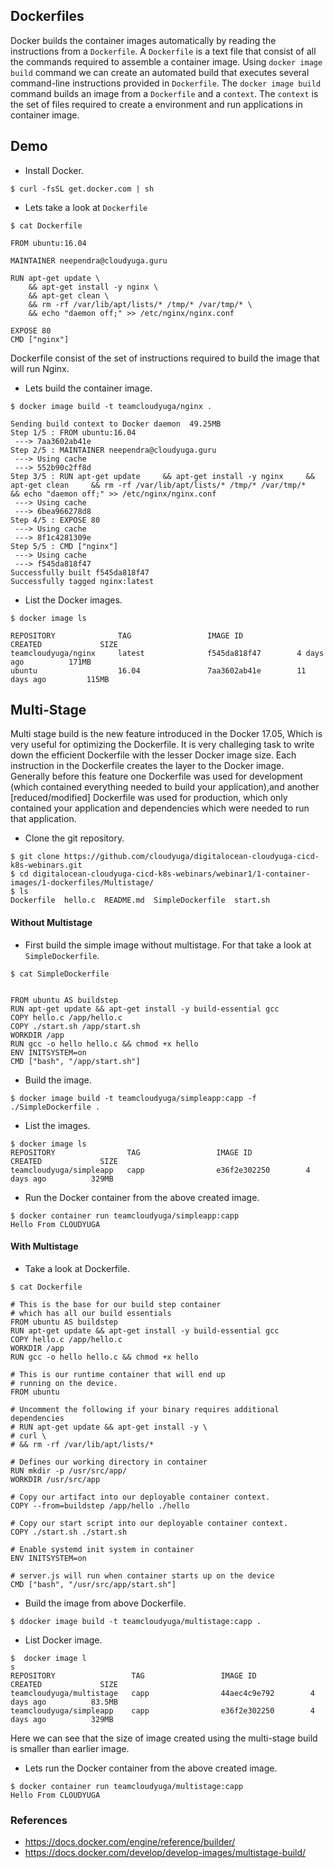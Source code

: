 ## Dockerfiles
Docker builds the container images automatically by reading the instructions from a `Dockerfile`. A `Dockerfile` is a text file that consist of all the commands required to assemble a container image. Using `docker image build` command we can create an automated build that executes several command-line instructions provided in `Dockerfile`. The `docker image build` command builds an image from a `Dockerfile` and a `context`. The `context` is the set of files required to create a environment and run applications in container image.

## Demo

- Install Docker.
```
$ curl -fsSL get.docker.com | sh
```

- Lets take a look at `Dockerfile`
```
$ cat Dockerfile

FROM ubuntu:16.04

MAINTAINER neependra@cloudyuga.guru

RUN apt-get update \
    && apt-get install -y nginx \
    && apt-get clean \
    && rm -rf /var/lib/apt/lists/* /tmp/* /var/tmp/* \
    && echo "daemon off;" >> /etc/nginx/nginx.conf

EXPOSE 80
CMD ["nginx"]

```
Dockerfile consist of the set of instructions required to build the image that will run Nginx.

- Lets build the container image.
```
$ docker image build -t teamcloudyuga/nginx .

Sending build context to Docker daemon  49.25MB
Step 1/5 : FROM ubuntu:16.04
 ---> 7aa3602ab41e
Step 2/5 : MAINTAINER neependra@cloudyuga.guru
 ---> Using cache
 ---> 552b90c2ff8d
Step 3/5 : RUN apt-get update     && apt-get install -y nginx     && apt-get clean     && rm -rf /var/lib/apt/lists/* /tmp/* /var/tmp/*     && echo "daemon off;" >> /etc/nginx/nginx.conf
 ---> Using cache
 ---> 6bea966278d8
Step 4/5 : EXPOSE 80
 ---> Using cache
 ---> 8f1c4281309e
Step 5/5 : CMD ["nginx"]
 ---> Using cache
 ---> f545da818f47
Successfully built f545da818f47
Successfully tagged nginx:latest

```

- List the Docker images.
```
$ docker image ls

REPOSITORY              TAG                 IMAGE ID            CREATED             SIZE
teamcloudyuga/nginx     latest              f545da818f47        4 days ago          171MB
ubuntu                  16.04               7aa3602ab41e        11 days ago         115MB
```

## Multi-Stage
Multi stage build is the new feature introduced in the Docker 17.05, Which is very useful for optimizing the Dockerfile. It is very challeging task to write down the efficient Dockerfile with the lesser Docker image size. Each instruction in the Dockerfile creates the layer to the Docker image. Generally before this feature one Dockerfile was used for development (which contained everything needed to build your application),and another [reduced/modified] Dockerfile was used for production, which only contained your application and dependencies which were needed to run that application. 

- Clone the git repository. 
```
$ git clone https://github.com/cloudyuga/digitalocean-cloudyuga-cicd-k8s-webinars.git
$ cd digitalocean-cloudyuga-cicd-k8s-webinars/webinar1/1-container-images/1-dockerfiles/Multistage/
$ ls
Dockerfile  hello.c  README.md  SimpleDockerfile  start.sh
```

#### Without Multistage

- First build the simple image without multistage. For that take a look at `SimpleDockerfile`.
```
$ cat SimpleDockerfile 


FROM ubuntu AS buildstep
RUN apt-get update && apt-get install -y build-essential gcc
COPY hello.c /app/hello.c
COPY ./start.sh /app/start.sh
WORKDIR /app
RUN gcc -o hello hello.c && chmod +x hello
ENV INITSYSTEM=on
CMD ["bash", "/app/start.sh"]

```

- Build the image.
```
$ docker image build -t teamcloudyuga/simpleapp:capp -f ./SimpleDockerfile .
```

- List the images.
```
$ docker image ls
REPOSITORY                TAG                 IMAGE ID            CREATED             SIZE
teamcloudyuga/simpleapp   capp                e36f2e302250        4 days ago          329MB
```

- Run the Docker container from the above created image.
```
$ docker container run teamcloudyuga/simpleapp:capp
Hello From CLOUDYUGA
```

#### With Multistage

- Take a look at Dockerfile.
```
$ cat Dockerfile

# This is the base for our build step container
# which has all our build essentials
FROM ubuntu AS buildstep
RUN apt-get update && apt-get install -y build-essential gcc
COPY hello.c /app/hello.c
WORKDIR /app
RUN gcc -o hello hello.c && chmod +x hello

# This is our runtime container that will end up
# running on the device.
FROM ubuntu

# Uncomment the following if your binary requires additional dependencies
# RUN apt-get update && apt-get install -y \
# curl \
# && rm -rf /var/lib/apt/lists/*

# Defines our working directory in container
RUN mkdir -p /usr/src/app/
WORKDIR /usr/src/app

# Copy our artifact into our deployable container context.
COPY --from=buildstep /app/hello ./hello

# Copy our start script into our deployable container context.
COPY ./start.sh ./start.sh

# Enable systemd init system in container
ENV INITSYSTEM=on

# server.js will run when container starts up on the device
CMD ["bash", "/usr/src/app/start.sh"]

```

- Build the image from above Dockerfile.
```
$ ddocker image build -t teamcloudyuga/multistage:capp .
```

- List Docker image.
```
$  docker image l
s
REPOSITORY                 TAG                 IMAGE ID            CREATED             SIZE
teamcloudyuga/multistage   capp                44aec4c9e792        4 days ago          83.5MB
teamcloudyuga/simpleapp    capp                e36f2e302250        4 days ago          329MB

```
Here we can see that the size of image created using the multi-stage build is smaller than earlier image.

- Lets run the Docker container from the above created image.
```
$ docker container run teamcloudyuga/multistage:capp
Hello From CLOUDYUGA
```

### References
- https://docs.docker.com/engine/reference/builder/
- https://docs.docker.com/develop/develop-images/multistage-build/
